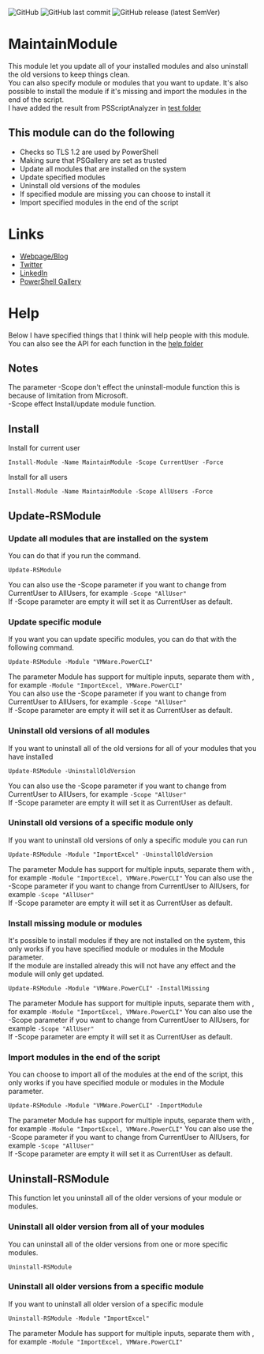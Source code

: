 ![GitHub](https://img.shields.io/github/license/rstolpe/MaintainModule?style=plastic) ![GitHub last commit](https://img.shields.io/github/last-commit/rstolpe/MaintainModule?style=plastic) ![GitHub release (latest SemVer)](https://img.shields.io/github/v/release/rstolpe/maintainmodule?sort=semver&style=plastic)  
  
# MaintainModule
This module let you update all of your installed modules and also uninstall the old versions to keep things clean.  
You can also specify module or modules that you want to update. It's also possible to install the module if it's missing and import the modules in the end of the script.  
I have added the result from PSScriptAnalyzer in [test folder](https://github.com/rstolpe/MaintainModule/tree/main/test) 

## This module can do the following
- Checks so TLS 1.2 are used by PowerShell
- Making sure that PSGallery are set as trusted
- Update all modules that are installed on the system
- Update specified modules
- Uninstall old versions of the modules
- If specified module are missing you can choose to install it
- Import specified modules in the end of the script

# Links
* [Webpage/Blog](https://www.stolpe.io)
* [Twitter](https://twitter.com/rstolpes)
* [LinkedIn](https://www.linkedin.com/in/rstolpe/)
* [PowerShell Gallery](https://www.powershellgallery.com/profiles/rstolpe)

# Help
Below I have specified things that I think will help people with this module.  
You can also see the API for each function in the [help folder](https://github.com/rstolpe/MaintainModule/tree/main/help)

## Notes
The parameter -Scope don't effect the uninstall-module function this is because of limitation from Microsoft.  
-Scope effect Install/update module function.

## Install
Install for current user
```
Install-Module -Name MaintainModule -Scope CurrentUser -Force
```
  
Install for all users
```
Install-Module -Name MaintainModule -Scope AllUsers -Force
```

## Update-RSModule
### Update all modules that are installed on the system
You can do that if you run the command.  
````
Update-RSModule
````
You can also use the -Scope parameter if you want to change from CurrentUser to AllUsers, for example ```-Scope "AllUser"```  
If -Scope parameter are empty it will set it as CurrentUser as default.

### Update specific module
If you want you can update specific modules, you can do that with the following command.  
````
Update-RSModule -Module "VMWare.PowerCLI"
````
The parameter Module has support for multiple inputs, separate them with , for example ```-Module "ImportExcel, VMWare.PowerCLI"```  
You can also use the -Scope parameter if you want to change from CurrentUser to AllUsers, for example ```-Scope "AllUser"```  
If -Scope parameter are empty it will set it as CurrentUser as default.

### Uninstall old versions of all modules
If you want to uninstall all of the old versions for all of your modules that you have installed
````
Update-RSModule -UninstallOldVersion
````
You can also use the -Scope parameter if you want to change from CurrentUser to AllUsers, for example ```-Scope "AllUser"```  
If -Scope parameter are empty it will set it as CurrentUser as default.


### Uninstall old versions of a specific module only
If you want to uninstall old versions of only a specific module you can run
````
Update-RSModule -Module "ImportExcel" -UninstallOldVersion
````
The parameter Module has support for multiple inputs, separate them with , for example ```-Module "ImportExcel, VMWare.PowerCLI"```
You can also use the -Scope parameter if you want to change from CurrentUser to AllUsers, for example ```-Scope "AllUser"```  
If -Scope parameter are empty it will set it as CurrentUser as default.

### Install missing module or modules
It's possible to install modules if they are not installed on the system, this only works if you have specified module or modules in the Module parameter.  
If the module are installed already this will not have any effect and the module will only get updated.
````
Update-RSModule -Module "VMWare.PowerCLI" -InstallMissing
````
The parameter Module has support for multiple inputs, separate them with , for example ```-Module "ImportExcel, VMWare.PowerCLI"```
You can also use the -Scope parameter if you want to change from CurrentUser to AllUsers, for example ```-Scope "AllUser"```  
If -Scope parameter are empty it will set it as CurrentUser as default.

### Import modules in the end of the script
You can choose to import all of the modules at the end of the script, this only works if you have specified module or modules in the Module parameter.
````
Update-RSModule -Module "VMWare.PowerCLI" -ImportModule
````
The parameter Module has support for multiple inputs, separate them with , for example ```-Module "ImportExcel, VMWare.PowerCLI"```
You can also use the -Scope parameter if you want to change from CurrentUser to AllUsers, for example ```-Scope "AllUser"```  
If -Scope parameter are empty it will set it as CurrentUser as default.

## Uninstall-RSModule
This function let you uninstall all of the older versions of your module or modules.
### Uninstall all older version from all of your modules
You can uninstall all of the older versions from one or more specific modules.
````
Uninstall-RSModule
````

### Uninstall all older versions from a specific module
If you want to uninstall all older version of a specific module
````
Uninstall-RSModule -Module "ImportExcel"
````
The parameter Module has support for multiple inputs, separate them with , for example ```-Module "ImportExcel, VMWare.PowerCLI"```